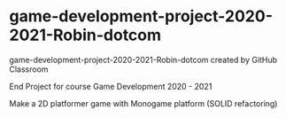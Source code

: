 # game-development-project-2020-2021-Robin-dotcom
game-development-project-2020-2021-Robin-dotcom created by GitHub Classroom

End Project for course Game Development 2020 - 2021

Make a 2D platformer game with Monogame platform (SOLID refactoring)
